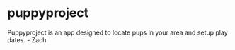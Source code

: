 # puppyproject
Puppyproject is an app designed to locate pups in your area and setup play dates. - Zach
